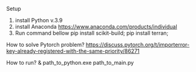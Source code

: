 Setup
1. install Python v.3.9
2. install Anaconda https://www.anaconda.com/products/individual
3. Run command bellow
   pip install scikit-build;
   pip install terran;

How to solve Pytorch problem?
https://discuss.pytorch.org/t/importerror-key-already-registered-with-the-same-priority/86271

How to run? 
& path_to_python.exe path_to_main.py